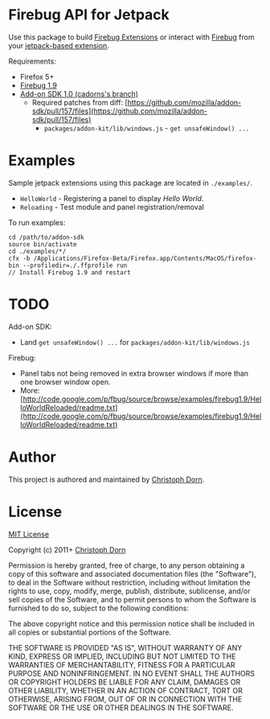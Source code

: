 Firebug API for Jetpack
=======================

Use this package to build [Firebug Extensions](http://getfirebug.com/wiki/index.php/Firebug_Extensions) or interact with 
[Firebug](http://getfirebug.com/) from your [jetpack-based extension](https://wiki.mozilla.org/Labs/Jetpack).

Requirements:

  * Firefox 5+
  * [Firebug 1.9](http://getfirebug.com/releases/firebug/1.9/)
  * [Add-on SDK 1.0 (cadorns's branch)](https://github.com/cadorn/addon-sdk/)
    * Required patches from diff: [https://github.com/mozilla/addon-sdk/pull/157/files](https://github.com/mozilla/addon-sdk/pull/157/files)
      * `packages/addon-kit/lib/windows.js` - `get unsafeWindow() ...`


Examples
========

Sample jetpack extensions using this package are located in `./examples/`.

  * `HelloWorld` - Registering a panel to display *Hello World*.
  * `Reloading` - Test module and panel registration/removal

To run examples:

    cd /path/to/addon-sdk
    source bin/activate
    cd ./examples/*/
    cfx -b /Applications/Firefox-Beta/Firefox.app/Contents/MacOS/firefox-bin --profiledir=./.ffprofile run
    // Install Firebug 1.9 and restart


TODO
====

Add-on SDK:

  * Land `get unsafeWindow() ...` for `packages/addon-kit/lib/windows.js`

Firebug:

  * Panel tabs not being removed in extra browser windows if more than one browser window open.
  * More: [http://code.google.com/p/fbug/source/browse/examples/firebug1.9/HelloWorldReloaded/readme.txt](http://code.google.com/p/fbug/source/browse/examples/firebug1.9/HelloWorldReloaded/readme.txt)


Author
======

This project is authored and maintained by [Christoph Dorn](http://www.christophdorn.com/).


License
=======

[MIT License](http://www.opensource.org/licenses/mit-license.php)

Copyright (c) 2011+ [Christoph Dorn](http://www.christophdorn.com/)

Permission is hereby granted, free of charge, to any person obtaining a copy
of this software and associated documentation files (the "Software"), to deal
in the Software without restriction, including without limitation the rights
to use, copy, modify, merge, publish, distribute, sublicense, and/or sell
copies of the Software, and to permit persons to whom the Software is
furnished to do so, subject to the following conditions:

The above copyright notice and this permission notice shall be included in
all copies or substantial portions of the Software.

THE SOFTWARE IS PROVIDED "AS IS", WITHOUT WARRANTY OF ANY KIND, EXPRESS OR
IMPLIED, INCLUDING BUT NOT LIMITED TO THE WARRANTIES OF MERCHANTABILITY,
FITNESS FOR A PARTICULAR PURPOSE AND NONINFRINGEMENT. IN NO EVENT SHALL THE
AUTHORS OR COPYRIGHT HOLDERS BE LIABLE FOR ANY CLAIM, DAMAGES OR OTHER
LIABILITY, WHETHER IN AN ACTION OF CONTRACT, TORT OR OTHERWISE, ARISING FROM,
OUT OF OR IN CONNECTION WITH THE SOFTWARE OR THE USE OR OTHER DEALINGS IN
THE SOFTWARE.
